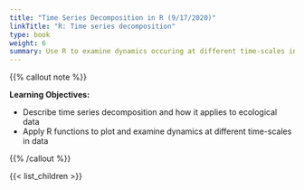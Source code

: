 ```yaml
---
title: "Time Series Decomposition in R (9/17/2020)"
linkTitle: "R: Time series decomposition"
type: book
weight: 6
summary: Use R to examine dynamics occuring at different time-scales in ecological data
---
```


{{% callout note %}}

**Learning Objectives:**
* Describe time series decomposition and how it applies to ecological data
* Apply R functions to plot and examine dynamics at different time-scales in data

{{% /callout %}}

{{< list_children >}}
